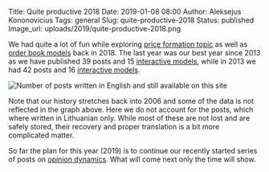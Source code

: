Title: Quite productive 2018
Date: 2019-01-08 08:00
Author: Aleksejus Kononovicius
Tags: general
Slug: quite-productive-2018
Status: published
Image_url: uploads/2019/quite-productive-2018.png

We had quite a lot of fun while exploring [price formation topic](/tag/price-formation-series/)
as well as [order book models](/tag/order-book/) back in 2018. The last year was
our best year since 2013 as we have published 39 posts and 15
[interactive models](/tag/interactive/), while in 2013 we had 42 posts and 16
[interactive models](/tag/interactive/).

![Number of posts written in English and still available on this site]({static}/uploads/2019/quite-productive-2018.png "The
number of posts written in English and still available on this iteration of Physics
of Risk. The wide bars represent total number of posts for each year since 2010,
while the narrower bars represent a number of posts with 'Interactive models' tag.")

Note that our history stretches back into 2006 and some of the data is not reflected
in the graph above. Here we do not account for the posts, which where written in
Lithuanian only. While most of these are not lost and are safely stored, their
recovery and proper translation is a bit more complicated matter.

So far the plan for this year (2019) is to continue our recently started series
of posts on [opinion dynamics](/tag/opinion-dynamics/). What will come next only
the time will show.

